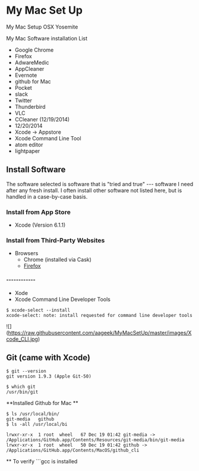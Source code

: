 My Mac Set Up
===================

My Mac Setup OSX Yosemite 


My Mac Software installation List 

* Google Chrome 
* Firefox
* AdwareMedic
* AppCleaner
* Evernote
* github for Mac
* Pocket
* slack
* Twitter
* Thunderbird
* VLC
* CCleaner (12/19/2014)
*    12/20/2014
* Xcode  -> Appstore
* Xcode Command Line Tool
* atom editor
* lightpaper





## Install Software

The software selected is software that is "tried and true" --- software I need after any fresh install. I often install other software not listed here, but is handled in a case-by-case basis.

### Install from App Store

* Xcode  (Version 6.1.1)
	

### Install from Third-Party Websites 

* Browsers
	* Chrome (installed via Cask)
	* [Firefox](https://www.mozilla.org/en-US/firefox/new/)

#### ------------ ####

* Xode
* Xcode Command Line Developer Tools

```
$ xcode-select --install
xcode-select: note: install requested for command line developer tools
```

![]
(https://raw.githubusercontent.com/aageek/MyMacSetUp/master/images/Xcode_CLI.jpg)

Git (came with Xcode)
------------------------------

```
$ git --version
git version 1.9.3 (Apple Git-50)

$ which git
/usr/bin/git
```
**Installed Github for Mac **

```
$ ls /usr/local/bin/
git-media	github
$ ls -all /usr/local/bi

lrwxr-xr-x  1 root  wheel   67 Dec 19 01:42 git-media -> /Applications/GitHub.app/Contents/Resources/git-media/bin/git-media
lrwxr-xr-x  1 root  wheel   50 Dec 19 01:42 github -> /Applications/GitHub.app/Contents/MacOS/github_cli

```

** To verify  ```gcc is installed 
```


```
 